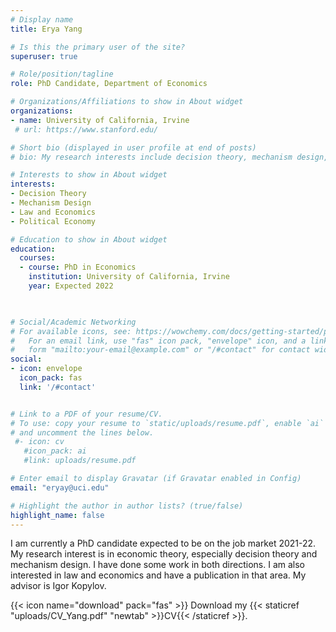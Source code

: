 ```yaml
---
# Display name
title: Erya Yang

# Is this the primary user of the site?
superuser: true

# Role/position/tagline
role: PhD Candidate, Department of Economics

# Organizations/Affiliations to show in About widget
organizations:
- name: University of California, Irvine
 # url: https://www.stanford.edu/

# Short bio (displayed in user profile at end of posts)
# bio: My research interests include decision theory, mechanism design, and law and economics.

# Interests to show in About widget
interests:
- Decision Theory
- Mechanism Design
- Law and Economics
- Political Economy

# Education to show in About widget
education:
  courses:
  - course: PhD in Economics
    institution: University of California, Irvine
    year: Expected 2022
  


# Social/Academic Networking
# For available icons, see: https://wowchemy.com/docs/getting-started/page-builder/#icons
#   For an email link, use "fas" icon pack, "envelope" icon, and a link in the
#   form "mailto:your-email@example.com" or "/#contact" for contact widget.
social:
- icon: envelope
  icon_pack: fas
  link: '/#contact'


# Link to a PDF of your resume/CV.
# To use: copy your resume to `static/uploads/resume.pdf`, enable `ai` icons in `params.toml`, 
# and uncomment the lines below.
 #- icon: cv
   #icon_pack: ai
   #link: uploads/resume.pdf

# Enter email to display Gravatar (if Gravatar enabled in Config)
email: "eryay@uci.edu"

# Highlight the author in author lists? (true/false)
highlight_name: false
---
```


I am currently a PhD candidate expected to be on the job market 2021-22. My research interest is in economic theory, especially decision theory and  mechanism design. I have done some work in both directions. I am also interested in law and economics and have a publication in that area. My advisor is Igor Kopylov. 



 {{< icon name="download" pack="fas" >}} Download my {{< staticref "uploads/CV_Yang.pdf" "newtab" >}}CV{{< /staticref >}}.
